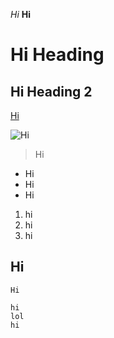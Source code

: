*Hi*
**Hi**
# Hi Heading
## Hi Heading 2
[Hi](https://canvas.ucsd.edu/)

![Hi](https://png.pngtree.com/png-clipart/20190516/original/pngtree-hi-speech-bubble-stickers-png-image_3683582.jpg)
> Hi
* Hi
* Hi
* Hi

1. hi
2. hi
3. hi

Hi
---

`Hi`

```
hi
lol
hi
```
